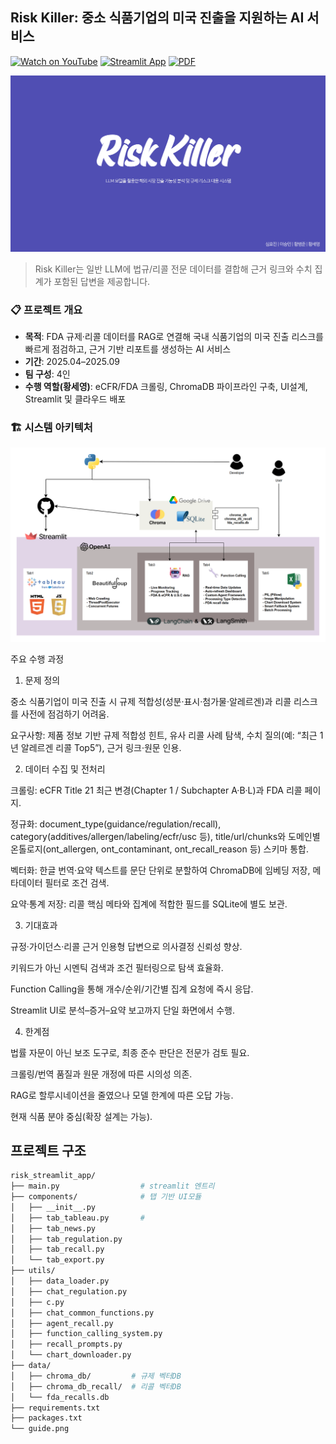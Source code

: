 ## Risk Killer: 중소 식품기업의 미국 진출을 지원하는 AI 서비스

[![Watch on YouTube](https://img.shields.io/badge/YouTube-FF0000?logo=youtube&logoColor=white)](https://youtu.be/fcc8h7o8pXs)
[![Streamlit App](https://img.shields.io/badge/Streamlit-App-green)](https://riskstremlaitapp.streamlit.app/)
[![PDF](https://img.shields.io/badge/Slides-PDF-blue)](./Risk_killer.pdf)

<p align="left">
  <a href="./Risk_killer.pdf">
    <img src="./Risk_Killer.png" width="900" alt="Risk Killer 발표 썸네일 (클릭하면 PDF)">
  </a>
</p>

> Risk Killer는 일반 LLM에 법규/리콜 전문 데이터를 결합해 근거 링크와 수치 집계가 포함된 답변을 제공합니다.

### 📋 프로젝트 개요

- **목적**: FDA 규제·리콜 데이터를 RAG로 연결해 국내 식품기업의 미국 진출 리스크를 빠르게 점검하고, 근거 기반 리포트를 생성하는 AI 서비스
- **기간**: 2025.04–2025.09
- **팀 구성**: 4인
- **수행 역할(황세영)**: eCFR/FDA 크롤링, ChromaDB 파이프라인 구축, UI설계, Streamlit 및 클라우드 배포




### 🏗️ 시스템 아키텍처

<p align="left"><img src="architecture.png" width="700" alt="Risk Killer Architecture"></p>


주요 수행 과정
1) 문제 정의

중소 식품기업이 미국 진출 시 규제 적합성(성분·표시·첨가물·알레르겐)과 리콜 리스크를 사전에 점검하기 어려움.

요구사항: 제품 정보 기반 규제 적합성 힌트, 유사 리콜 사례 탐색, 수치 질의(예: “최근 1년 알레르겐 리콜 Top5”), 근거 링크·원문 인용.

2) 데이터 수집 및 전처리

크롤링: eCFR Title 21 최근 변경(Chapter 1 / Subchapter A·B·L)과 FDA 리콜 페이지.

정규화: document_type(guidance/regulation/recall), category(additives/allergen/labeling/ecfr/usc 등), title/url/chunks와 도메인별 온톨로지(ont_allergen, ont_contaminant, ont_recall_reason 등) 스키마 통합.

벡터화: 한글 번역·요약 텍스트를 문단 단위로 분할하여 ChromaDB에 임베딩 저장, 메타데이터 필터로 조건 검색.

요약·통계 저장: 리콜 핵심 메타와 집계에 적합한 필드를 SQLite에 별도 보관.

3) 기대효과

규정·가이던스·리콜 근거 인용형 답변으로 의사결정 신뢰성 향상.

키워드가 아닌 시멘틱 검색과 조건 필터링으로 탐색 효율화.

Function Calling을 통해 개수/순위/기간별 집계 요청에 즉시 응답.

Streamlit UI로 분석–증거–요약 보고까지 단일 화면에서 수행.

4) 한계점

법률 자문이 아닌 보조 도구로, 최종 준수 판단은 전문가 검토 필요.

크롤링/번역 품질과 원문 개정에 따른 시의성 의존.

RAG로 할루시네이션을 줄였으나 모델 한계에 따른 오답 가능.

현재 식품 분야 중심(확장 설계는 가능).
## 프로젝트 구조

```bash
risk_streamlit_app/
├── main.py                  # streamlit 엔트리
├── components/              # 탭 기반 UI모듈
│   ├── __init__.py    
│   ├── tab_tableau.py       #
│   ├── tab_news.py
│   ├── tab_regulation.py
│   ├── tab_recall.py
│   └── tab_export.py
├── utils/
│   ├── data_loader.py
│   ├── chat_regulation.py
│   ├── c.py
│   ├── chat_common_functions.py
│   ├── agent_recall.py
│   ├── function_calling_system.py
│   ├── recall_prompts.py
│   └── chart_downloader.py
├── data/
│   ├── chroma_db/         # 규제 벡터DB
│   ├── chroma_db_recall/  # 리콜 벡터DB
│   └── fda_recalls.db
├── requirements.txt
├── packages.txt
└── guide.png

